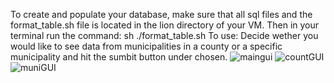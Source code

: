 To create and populate your database, make sure that all sql files and the format_table.sh file is located in the lion directory of your VM. Then in your terminal run the command: sh ./format_table.sh
To use: Decide wether you would like to see data from municipalities in a county or a specific municipality and hit the sumbit button under chosen.
![maingui](https://user-images.githubusercontent.com/94714783/234125462-697da2e5-7721-4b03-94a1-741a2e3f6915.png)
![countGUI](https://user-images.githubusercontent.com/94714783/234125474-48194a40-8e1b-4790-bc8a-8f88aae615c8.png)
![muniGUI](https://user-images.githubusercontent.com/94714783/234125480-869137db-3ebf-458f-97af-19d0ed8e2981.png)
